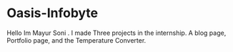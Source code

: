 # Oasis-Infobyte

Hello Im Mayur Soni . I made Three projects in the internship. A blog page, Portfolio page, and the Temperature Converter.
